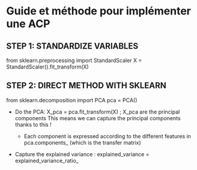# Guide et méthode pour implémenter une ACP

## STEP 1: STANDARDIZE VARIABLES

from sklearn.preprocessing import StandardScaler
X = StandardScaler().fit_transform(X)

## STEP 2: DIRECT METHOD WITH SKLEARN

from sklearn.decomposition import PCA
pca = PCA()

* Do the PCA: X_pca = pca.fit_transform(X) ; X_pca are the principal components This means we can capture the principal components thanks to this !
    * Each component is expressed according to the different features in pca.components_ (which is the transfer matrix)

* Capture the explained variance : explained_variance = explained_variance_ratio_

